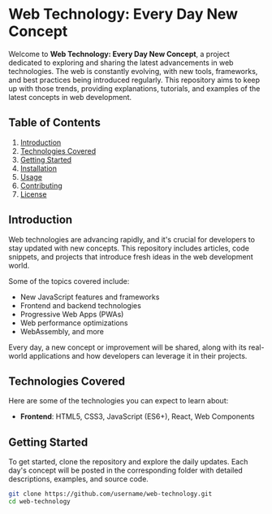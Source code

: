 # Web Technology: Every Day New Concept

Welcome to **Web Technology: Every Day New Concept**, a project dedicated to exploring and sharing the latest advancements in web technologies. The web is constantly evolving, with new tools, frameworks, and best practices being introduced regularly. This repository aims to keep up with those trends, providing explanations, tutorials, and examples of the latest concepts in web development.

## Table of Contents

1. [Introduction](#introduction)
2. [Technologies Covered](#technologies-covered)
3. [Getting Started](#getting-started)
4. [Installation](#installation)
5. [Usage](#usage)
6. [Contributing](#contributing)
7. [License](#license)

## Introduction

Web technologies are advancing rapidly, and it's crucial for developers to stay updated with new concepts. This repository includes articles, code snippets, and projects that introduce fresh ideas in the web development world.

Some of the topics covered include:

- New JavaScript features and frameworks
- Frontend and backend technologies
- Progressive Web Apps (PWAs)
- Web performance optimizations
- WebAssembly, and more

Every day, a new concept or improvement will be shared, along with its real-world applications and how developers can leverage it in their projects.

## Technologies Covered

Here are some of the technologies you can expect to learn about:

- **Frontend**: HTML5, CSS3, JavaScript (ES6+), React, Web Components

## Getting Started

To get started, clone the repository and explore the daily updates. Each day's concept will be posted in the corresponding folder with detailed descriptions, examples, and source code.

```bash
git clone https://github.com/username/web-technology.git
cd web-technology
